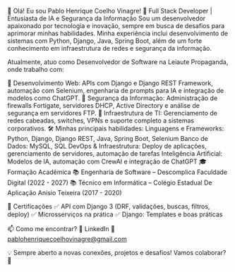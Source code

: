 👋 Olá! Eu sou Pablo Henrique Coelho Vinagre!
🚀 Full Stack Developer | Entusiasta de IA e Segurança da Informação
Sou um desenvolvedor apaixonado por tecnologia e inovação, sempre em busca de desafios para aprimorar minhas habilidades. Minha experiência inclui desenvolvimento de sistemas com Python, Django, Java, Spring Boot, além de um forte conhecimento em infraestrutura de redes e segurança da informação.

Atualmente, atuo como Desenvolvedor de Software na Leiaute Propaganda, onde trabalho com:

🔹 Desenvolvimento Web: APIs com Django e Django REST Framework, automação com Selenium, engenharia de prompts para IA e integração de modelos como ChatGPT.
🔹 Segurança da Informação: Administração de firewalls Fortigate, servidores DHCP, Active Directory e análise de segurança em servidores FTP.
🔹 Infraestrutura de TI: Gerenciamento de redes cabeadas, switches, VPNs e suporte completo a sistemas corporativos.
🛠️ Minhas principais habilidades:
Linguagens e Frameworks: Python, Django, Django REST, Java, Spring Boot, Selenium
Banco de Dados: MySQL, SQL
DevOps & Infraestrutura: Deploy de aplicações, gerenciamento de servidores, automação de tarefas
Inteligência Artificial: Modelos de IA, automação com CrewAI e integração de ChatGPT
🎓 Formação Acadêmica
📚 Engenharia de Software – Descomplica Faculdade Digital (2022 - 2027)
📚 Técnico em Informática – Colégio Estadual De Aplicação Anísio Teixeira (2017 - 2020)

📌 Certificações
✅ API com Django 3 (DRF, validações, buscas, filtros, deploy)
✅ Microsserviços na prática
✅ Django: Templates e boas práticas

📫 Como me encontrar?
🔗 LinkedIn
📧 pablohenriquecoelhovinagre@gmail.com

💡 Sempre aberto a novas conexões, projetos e desafios! Vamos colaborar? 🚀
